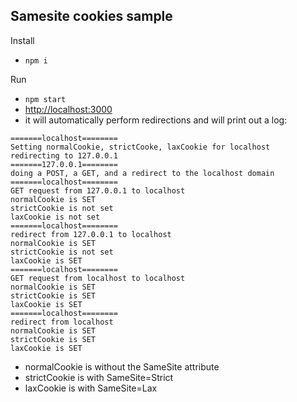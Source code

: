 ## Samesite cookies sample

Install

* ```npm i```

Run

* ```npm start```
* [http://localhost:3000](http://localhost:3000)
* it will automatically perform redirections and will print out a log:

```
=======localhost========
Setting normalCookie, strictCooke, laxCookie for localhost
redirecting to 127.0.0.1
=======127.0.0.1========
doing a POST, a GET, and a redirect to the localhost domain
=======localhost========
GET request from 127.0.0.1 to localhost
normalCookie is SET
strictCookie is not set
laxCookie is not set
=======localhost========
redirect from 127.0.0.1 to localhost
normalCookie is SET
strictCookie is not set
laxCookie is SET
=======localhost========
GET request from localhost to localhost
normalCookie is SET
strictCookie is SET
laxCookie is SET
=======localhost========
redirect from localhost
normalCookie is SET
strictCookie is SET
laxCookie is SET
```

* normalCookie is without the SameSite attribute
* strictCookie is with SameSite=Strict
* laxCookie is with SameSite=Lax